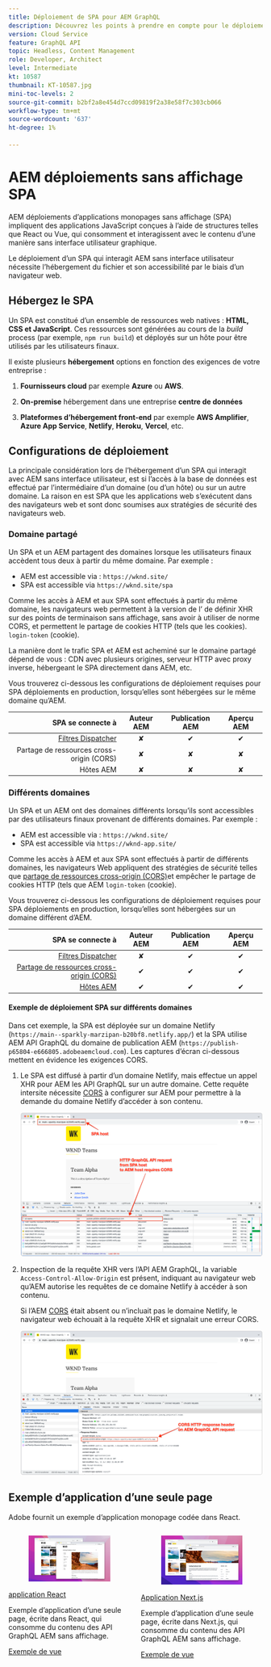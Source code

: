 ```yaml
---
title: Déploiement de SPA pour AEM GraphQL
description: Découvrez les points à prendre en compte pour le déploiement d’applications d’une seule page (SPA) AEM déploiements sans affichage.
version: Cloud Service
feature: GraphQL API
topic: Headless, Content Management
role: Developer, Architect
level: Intermediate
kt: 10587
thumbnail: KT-10587.jpg
mini-toc-levels: 2
source-git-commit: b2bf2a8e454d7ccd09819f2a38e58f7c303cb066
workflow-type: tm+mt
source-wordcount: '637'
ht-degree: 1%

---
```



# AEM déploiements sans affichage SPA

AEM déploiements d’applications monopages sans affichage (SPA) impliquent des applications JavaScript conçues à l’aide de structures telles que React ou Vue, qui consomment et interagissent avec le contenu d’une manière sans interface utilisateur graphique.

Le déploiement d’un SPA qui interagit AEM sans interface utilisateur nécessite l’hébergement du fichier et son accessibilité par le biais d’un navigateur web.

## Hébergez le SPA

Un SPA est constitué d’un ensemble de ressources web natives : **HTML, CSS et JavaScript**. Ces ressources sont générées au cours de la _build_ process (par exemple, `npm run build`) et déployés sur un hôte pour être utilisés par les utilisateurs finaux.

Il existe plusieurs **hébergement** options en fonction des exigences de votre entreprise :

1. **Fournisseurs cloud** par exemple **Azure** ou **AWS**.

2. **On-premise** hébergement dans une entreprise **centre de données**

3. **Plateformes d’hébergement front-end** par exemple **AWS Amplifier**, **Azure App Service**, **Netlify**, **Heroku**, **Vercel**, etc.

## Configurations de déploiement

La principale considération lors de l’hébergement d’un SPA qui interagit avec AEM sans interface utilisateur, est si l’accès à la base de données est effectué par l’intermédiaire d’un domaine (ou d’un hôte)  ou sur un autre domaine.  La raison en est SPA que les applications web s’exécutent dans des navigateurs web et sont donc soumises aux stratégies de sécurité des navigateurs web.

### Domaine partagé

Un SPA et un AEM partagent des domaines lorsque les utilisateurs finaux accèdent tous deux à partir du même domaine. Par exemple :

+ AEM est accessible via : `https://wknd.site/`
+ SPA est accessible via `https://wknd.site/spa`

Comme les accès à AEM et aux SPA sont effectués à partir du même domaine, les navigateurs web permettent à la version de l’ de définir XHR sur des points de terminaison sans affichage, sans avoir à utiliser de norme CORS, et permettent le partage de cookies HTTP (tels que les cookies). `login-token` (cookie).

La manière dont le trafic SPA et AEM est acheminé sur le domaine partagé dépend de vous : CDN avec plusieurs origines, serveur HTTP avec proxy inverse, hébergeant le SPA directement dans AEM, etc.

Vous trouverez ci-dessous les configurations de déploiement requises pour SPA déploiements en production, lorsqu’elles sont hébergées sur le même domaine qu’AEM.

| SPA se connecte à | Auteur AEM | Publication AEM | Aperçu AEM |
|---------------------------------------------------:|:----------:|:-----------:|:-----------:|
| [Filtres Dispatcher](./configurations/dispatcher-filters.md) | ✘ | ✔ | ✔ |
| Partage de ressources cross-origin (CORS) | ✘ | ✘ | ✘ |
| Hôtes AEM | ✘ | ✘ | ✘ |

### Différents domaines

Un SPA et un AEM ont des domaines différents lorsqu’ils sont accessibles par des utilisateurs finaux provenant de différents domaines. Par exemple :

+ AEM est accessible via : `https://wknd.site/`
+ SPA est accessible via `https://wknd-app.site/`

Comme les accès à AEM et aux SPA sont effectués à partir de différents domaines, les navigateurs Web appliquent des stratégies de sécurité telles que [partage de ressources cross-origin (CORS)](./configurations/cors.md)et empêcher le partage de cookies HTTP (tels que AEM `login-token` (cookie).

Vous trouverez ci-dessous les configurations de déploiement requises pour SPA déploiements en production, lorsqu’elles sont hébergées sur un domaine différent d’AEM.

| SPA se connecte à | Auteur AEM | Publication AEM | Aperçu AEM |
|---------------------------------------------------:|:----------:|:-----------:|:-----------:|
| [Filtres Dispatcher](./configurations/dispatcher-filters.md) | ✘ | ✔ | ✔ |
| [Partage de ressources cross-origin (CORS)](./configurations/cors.md) | ✔ | ✔ | ✔ |
| [Hôtes AEM](./configurations/aem-hosts.md) | ✔ | ✔ | ✔ |

#### Exemple de déploiement SPA sur différents domaines

Dans cet exemple, la SPA est déployée sur un domaine Netlify (`https://main--sparkly-marzipan-b20bf8.netlify.app/`) et la SPA utilise AEM API GraphQL du domaine de publication AEM (`https://publish-p65804-e666805.adobeaemcloud.com`). Les captures d’écran ci-dessous mettent en évidence les exigences CORS.

1. Le SPA est diffusé à partir d’un domaine Netlify, mais effectue un appel XHR pour AEM les API GraphQL sur un autre domaine. Cette requête intersite nécessite [CORS](./configurations/cors.md) à configurer sur AEM pour permettre à la demande du domaine Netlify d’accéder à son contenu.

   ![Requête SPA diffusée à partir des hôtes SPA et AEM ](assets/spa/cors-requirement.png)

2. Inspection de la requête XHR vers l’API AEM GraphQL, la variable `Access-Control-Allow-Origin` est présent, indiquant au navigateur web qu’AEM autorise les requêtes de ce domaine Netlify à accéder à son contenu.

   Si l’AEM [CORS](./configurations/cors.md) était absent ou n’incluait pas le domaine Netlify, le navigateur web échouait à la requête XHR et signalait une erreur CORS.

   ![API d’en-tête de réponse CORS AEM GraphQL](assets/spa/cors-response-headers.png)

## Exemple d’application d’une seule page

Adobe fournit un exemple d’application monopage codée dans React.

<div class="columns is-multiline">
<!-- React app -->
<div class="column is-half-tablet is-half-desktop is-one-third-widescreen" aria-label="React app" tabindex="0">
   <div class="card">
       <div class="card-image">
           <figure class="image is-16by9">
               <a href="../example-apps/react-app.md" title="application React" tabindex="-1">
                   <img class="is-bordered-r-small" src="../example-apps/assets/react-app/react-app-card.png" alt="application React">
               </a>
           </figure>
       </div>
       <div class="card-content is-padded-small">
           <div class="content">
               <p class="headline is-size-6 has-text-weight-bold"><a href="../example-apps/react-app.md" title="application React">application React</a></p>
               <p class="is-size-6">Exemple d’application d’une seule page, écrite dans React, qui consomme du contenu des API GraphQL AEM sans affichage.</p>
               <a href="../example-apps/react-app.md" class="spectrum-Button spectrum-Button--outline spectrum-Button--primary spectrum-Button--sizeM">
                   <span class="spectrum-Button-label has-no-wrap has-text-weight-bold">Exemple de vue</span>
               </a>
           </div>
       </div>
   </div>
</div>
<!-- Next.js app -->
<div class="column is-half-tablet is-half-desktop is-one-third-widescreen" aria-label="Next.js app" tabindex="0">
   <div class="card">
       <div class="card-image">
           <figure class="image is-16by9">
               <a href="../example-apps/next-js.md" title="Application Next.js" tabindex="-1">
                   <img class="is-bordered-r-small" src="../example-apps/assets/next-js/next-js-card.png" alt="Application Next.js">
               </a>
           </figure>
       </div>
       <div class="card-content is-padded-small">
           <div class="content">
               <p class="headline is-size-6 has-text-weight-bold"><a href="../example-apps/next-js.md" title="Application Next.js">Application Next.js</a></p>
               <p class="is-size-6">Exemple d’application d’une seule page, écrite dans Next.js, qui consomme du contenu des API GraphQL AEM sans affichage.</p>
               <a href="../example-apps/next-js.md" class="spectrum-Button spectrum-Button--outline spectrum-Button--primary spectrum-Button--sizeM">
                   <span class="spectrum-Button-label has-no-wrap has-text-weight-bold">Exemple de vue</span>
               </a>
           </div>
       </div>
   </div>
</div>
</div>
